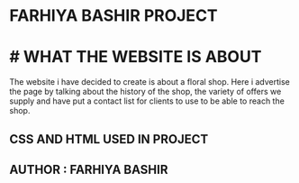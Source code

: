 # FARHIYA BASHIR PROJECT

# # WHAT THE WEBSITE IS ABOUT 

The website i have decided to create is about a floral shop. 
Here i advertise the page by talking about the history of the shop, the variety of offers we supply and have put a contact list for clients to use to be able to reach the shop.

## CSS AND HTML USED IN PROJECT

## AUTHOR : FARHIYA BASHIR